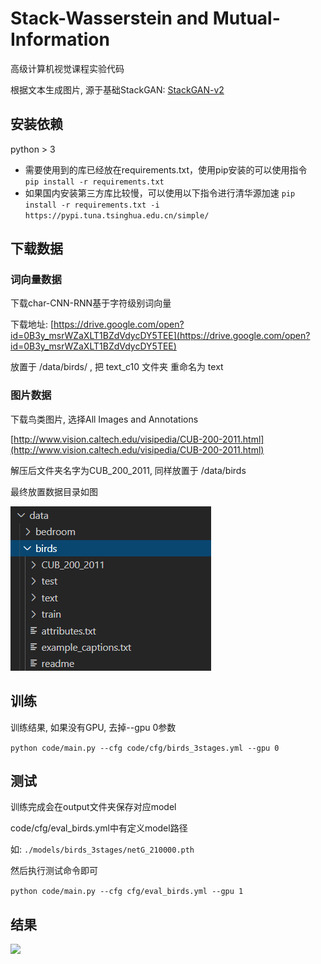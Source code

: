 # Stack-Wasserstein and Mutual-Information

高级计算机视觉课程实验代码

根据文本生成图片, 源于基础StackGAN: [StackGAN-v2](https://github.com/hanzhanggit/StackGAN-v2)

## 安装依赖

python > 3

- 需要使用到的库已经放在requirements.txt，使用pip安装的可以使用指令  
`pip install -r requirements.txt`
- 如果国内安装第三方库比较慢，可以使用以下指令进行清华源加速
`pip install -r requirements.txt -i https://pypi.tuna.tsinghua.edu.cn/simple/`

## 下载数据

### 词向量数据

下载char-CNN-RNN基于字符级别词向量

下载地址: [https://drive.google.com/open?id=0B3y_msrWZaXLT1BZdVdycDY5TEE](https://drive.google.com/open?id=0B3y_msrWZaXLT1BZdVdycDY5TEE)

放置于 /data/birds/ , 把 text_c10 文件夹 重命名为 text

### 图片数据

下载鸟类图片, 选择All Images and Annotations

[http://www.vision.caltech.edu/visipedia/CUB-200-2011.html](http://www.vision.caltech.edu/visipedia/CUB-200-2011.html)

解压后文件夹名字为CUB_200_2011, 同样放置于 /data/birds

最终放置数据目录如图

![](images/dir.png)

## 训练

训练结果, 如果没有GPU, 去掉--gpu 0参数

`python code/main.py --cfg code/cfg/birds_3stages.yml --gpu 0`

## 测试

训练完成会在output文件夹保存对应model 

code/cfg/eval_birds.yml中有定义model路径

如: `./models/birds_3stages/netG_210000.pth`

然后执行测试命令即可

`python code/main.py --cfg cfg/eval_birds.yml --gpu 1`

## 结果

![](images/result.jpg)
